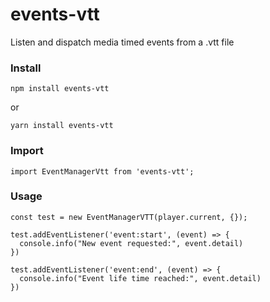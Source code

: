 # events-vtt
Listen and dispatch media timed events from a .vtt file

### Install

```
npm install events-vtt
```
or

```
yarn install events-vtt
```

### Import

```JS
import EventManagerVtt from 'events-vtt';
```

### Usage

```JS
const test = new EventManagerVTT(player.current, {});

test.addEventListener('event:start', (event) => {
  console.info("New event requested:", event.detail)
})

test.addEventListener('event:end', (event) => {
  console.info("Event life time reached:", event.detail)
})
```
